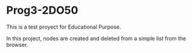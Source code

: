 # Prog3-2DO50
 
This is a test proyect for Educational Purpose.

In this project, nodes are created and deleted from a simple list from the browser.
